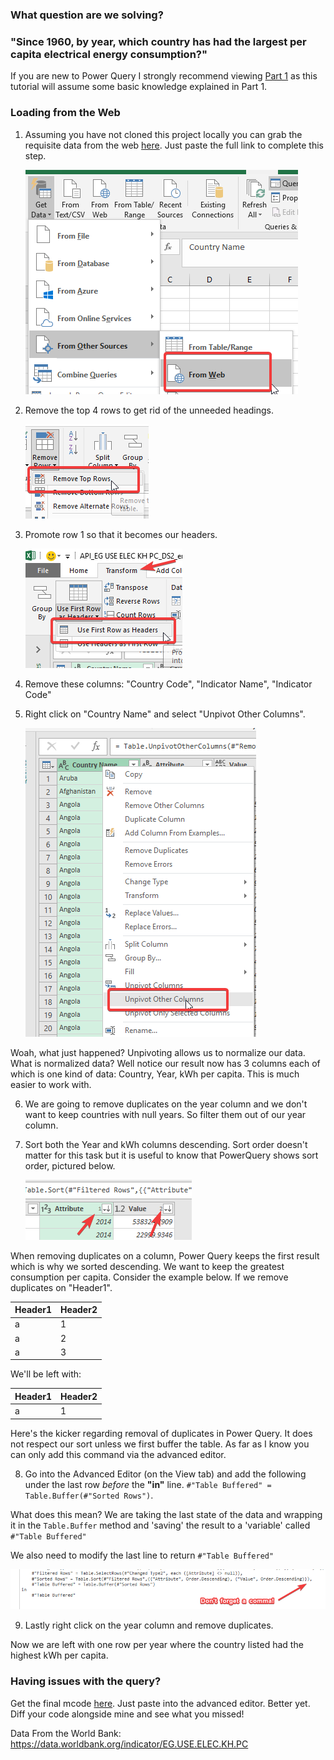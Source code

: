 ### What question are we solving? 
### "Since 1960, by year, which country has had the largest per capita electrical energy consumption?"

If you are new to Power Query I strongly recommend viewing [Part 1](https://github.com/click-here/Pandas-vs-Power-Query/tree/master/Part1#reading-and-grouping) as this tutorial will assume some basic knowledge explained in Part 1.

### Loading from the Web

1. Assuming you have not cloned this project locally you can grab the requisite data from the web [here](https://raw.githubusercontent.com/click-here/Pandas-vs-Power-Query/master/Part2/API_EG.USE.ELEC.KH.PC_DS2_en_csv_v2_10034224.csv). Just paste the full link to complete this step.

	![From web](img/ReadFileFromWeb.png)

2. Remove the top 4 rows to get rid of the unneeded headings.

	![Remove top 4 rows](img/RemoveTop4Rows.png)
	
3. Promote row 1 so that it becomes our headers.

	![Promote headers](img/PromoteHeaders.png)
	
4. Remove these columns: "Country Code", "Indicator Name", "Indicator Code"

5. Right click on "Country Name" and select "Unpivot Other Columns".

	![Unpivot Other](img/UnpivotOther.png)
	
Woah, what just happened? Unpivoting allows us to normalize our data. What is normalized data? Well notice our result now has 3 columns each of which is one kind of data: Country, Year, kWh per capita.  This is much easier to work with.

6. We are going to remove duplicates on the year column and we don't want to keep countries with null years. So filter them out of our year column.

7. Sort both the Year and kWh columns descending. Sort order doesn't matter for this task but it is useful to know that PowerQuery shows sort order, pictured below.

	![sort](img/Sort.png)
	
When removing duplicates on a column, Power Query keeps the first result which is why we sorted descending. We want to keep the greatest consumption per capita.  Consider the example below. If we remove duplicates on "Header1".

| Header1  | Header2 |
| ------------- | ------------- |
| a  | 1  |
| a  | 2  |
| a  | 3  |

We'll be left with:

| Header1  | Header2 |
| ------------- | ------------- |
| a  | 1  |

Here's the kicker regarding removal of duplicates in Power Query. It does not respect our sort unless we first buffer the table.  As far as I know you can only add this command via the advanced editor.

8. Go into the Advanced Editor (on the View tab) and add the following under the last row *before* the **"in"** line.  `#"Table Buffered" = Table.Buffer(#"Sorted Rows")`.  

What does this mean? We are taking the last state of the data and wrapping it in the `Table.Buffer` method and 'saving' the result to a 'variable' called `#"Table Buffered"`

We also need to modify the last line to return `#"Table Buffered"`

![Advanced Editor](img/Comma.png)
	
9. Lastly right click on the year column and remove duplicates. 

Now we are left with one row per year where the country listed had the highest kWh per capita.


### Having issues with the query?
Get the final mcode [here](https://github.com/click-here/Pandas-vs-Power-Query/blob/master/Part2/Query.m). Just paste into the advanced editor. Better yet. Diff your code alongside mine and see what you missed!



Data From the World Bank: https://data.worldbank.org/indicator/EG.USE.ELEC.KH.PC

